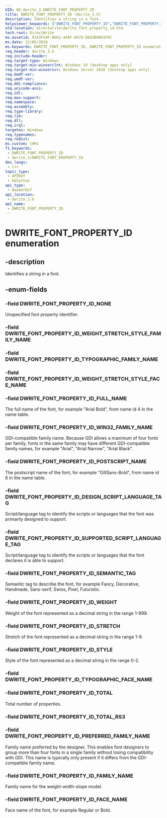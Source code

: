 ```yaml
---
UID: NE:dwrite_3.DWRITE_FONT_PROPERTY_ID
title: DWRITE_FONT_PROPERTY_ID (dwrite_3.h)
description: Identifies a string in a font.
helpviewer_keywords: ["DWRITE_FONT_PROPERTY_ID","DWRITE_FONT_PROPERTY_ID enumeration [Direct Write]","DWRITE_FONT_PROPERTY_ID_DESIGN_SCRIPT_LANGUAGE_TAG","DWRITE_FONT_PROPERTY_ID_FACE_NAME","DWRITE_FONT_PROPERTY_ID_FAMILY_NAME","DWRITE_FONT_PROPERTY_ID_FULL_NAME","DWRITE_FONT_PROPERTY_ID_NONE","DWRITE_FONT_PROPERTY_ID_POSTSCRIPT_NAME","DWRITE_FONT_PROPERTY_ID_PREFERRED_FAMILY_NAME","DWRITE_FONT_PROPERTY_ID_SEMANTIC_TAG","DWRITE_FONT_PROPERTY_ID_STRETCH","DWRITE_FONT_PROPERTY_ID_STYLE","DWRITE_FONT_PROPERTY_ID_SUPPORTED_SCRIPT_LANGUAGE_TAG","DWRITE_FONT_PROPERTY_ID_TOTAL","DWRITE_FONT_PROPERTY_ID_WEIGHT","DWRITE_FONT_PROPERTY_ID_WIN32_FAMILY_NAME","directwrite.dwrite_font_property_id","dwrite_3/DWRITE_FONT_PROPERTY_ID","dwrite_3/DWRITE_FONT_PROPERTY_ID_DESIGN_SCRIPT_LANGUAGE_TAG","dwrite_3/DWRITE_FONT_PROPERTY_ID_FACE_NAME","dwrite_3/DWRITE_FONT_PROPERTY_ID_FAMILY_NAME","dwrite_3/DWRITE_FONT_PROPERTY_ID_FULL_NAME","dwrite_3/DWRITE_FONT_PROPERTY_ID_NONE","dwrite_3/DWRITE_FONT_PROPERTY_ID_POSTSCRIPT_NAME","dwrite_3/DWRITE_FONT_PROPERTY_ID_PREFERRED_FAMILY_NAME","dwrite_3/DWRITE_FONT_PROPERTY_ID_SEMANTIC_TAG","dwrite_3/DWRITE_FONT_PROPERTY_ID_STRETCH","dwrite_3/DWRITE_FONT_PROPERTY_ID_STYLE","dwrite_3/DWRITE_FONT_PROPERTY_ID_SUPPORTED_SCRIPT_LANGUAGE_TAG","dwrite_3/DWRITE_FONT_PROPERTY_ID_TOTAL","dwrite_3/DWRITE_FONT_PROPERTY_ID_WEIGHT","dwrite_3/DWRITE_FONT_PROPERTY_ID_WIN32_FAMILY_NAME"]
old-location: directwrite\dwrite_font_property_id.htm
tech.root: DirectWrite
ms.assetid: 9743F54F-B661-444F-8579-DE03B0891F9C
ms.date: 12/05/2018
ms.keywords: DWRITE_FONT_PROPERTY_ID, DWRITE_FONT_PROPERTY_ID enumeration [Direct Write], DWRITE_FONT_PROPERTY_ID_DESIGN_SCRIPT_LANGUAGE_TAG, DWRITE_FONT_PROPERTY_ID_FACE_NAME, DWRITE_FONT_PROPERTY_ID_FAMILY_NAME, DWRITE_FONT_PROPERTY_ID_FULL_NAME, DWRITE_FONT_PROPERTY_ID_NONE, DWRITE_FONT_PROPERTY_ID_POSTSCRIPT_NAME, DWRITE_FONT_PROPERTY_ID_PREFERRED_FAMILY_NAME, DWRITE_FONT_PROPERTY_ID_SEMANTIC_TAG, DWRITE_FONT_PROPERTY_ID_STRETCH, DWRITE_FONT_PROPERTY_ID_STYLE, DWRITE_FONT_PROPERTY_ID_SUPPORTED_SCRIPT_LANGUAGE_TAG, DWRITE_FONT_PROPERTY_ID_TOTAL, DWRITE_FONT_PROPERTY_ID_WEIGHT, DWRITE_FONT_PROPERTY_ID_WIN32_FAMILY_NAME, directwrite.dwrite_font_property_id, dwrite_3/DWRITE_FONT_PROPERTY_ID, dwrite_3/DWRITE_FONT_PROPERTY_ID_DESIGN_SCRIPT_LANGUAGE_TAG, dwrite_3/DWRITE_FONT_PROPERTY_ID_FACE_NAME, dwrite_3/DWRITE_FONT_PROPERTY_ID_FAMILY_NAME, dwrite_3/DWRITE_FONT_PROPERTY_ID_FULL_NAME, dwrite_3/DWRITE_FONT_PROPERTY_ID_NONE, dwrite_3/DWRITE_FONT_PROPERTY_ID_POSTSCRIPT_NAME, dwrite_3/DWRITE_FONT_PROPERTY_ID_PREFERRED_FAMILY_NAME, dwrite_3/DWRITE_FONT_PROPERTY_ID_SEMANTIC_TAG, dwrite_3/DWRITE_FONT_PROPERTY_ID_STRETCH, dwrite_3/DWRITE_FONT_PROPERTY_ID_STYLE, dwrite_3/DWRITE_FONT_PROPERTY_ID_SUPPORTED_SCRIPT_LANGUAGE_TAG, dwrite_3/DWRITE_FONT_PROPERTY_ID_TOTAL, dwrite_3/DWRITE_FONT_PROPERTY_ID_WEIGHT, dwrite_3/DWRITE_FONT_PROPERTY_ID_WIN32_FAMILY_NAME
req.header: dwrite_3.h
req.include-header: 
req.target-type: Windows
req.target-min-winverclnt: Windows 10 [desktop apps only]
req.target-min-winversvr: Windows Server 2016 [desktop apps only]
req.kmdf-ver: 
req.umdf-ver: 
req.ddi-compliance: 
req.unicode-ansi: 
req.idl: 
req.max-support: 
req.namespace: 
req.assembly: 
req.type-library: 
req.lib: 
req.dll: 
req.irql: 
targetos: Windows
req.typenames: 
req.redist: 
ms.custom: 19H1
f1_keywords:
 - DWRITE_FONT_PROPERTY_ID
 - dwrite_3/DWRITE_FONT_PROPERTY_ID
dev_langs:
 - c++
topic_type:
 - APIRef
 - kbSyntax
api_type:
 - HeaderDef
api_location:
 - dwrite_3.h
api_name:
 - DWRITE_FONT_PROPERTY_ID
---
```


# DWRITE_FONT_PROPERTY_ID enumeration


## -description

Identifies a string in a font.

## -enum-fields

### -field DWRITE_FONT_PROPERTY_ID_NONE

Unspecified font property identifier.

### -field DWRITE_FONT_PROPERTY_ID_WEIGHT_STRETCH_STYLE_FAMILY_NAME

### -field DWRITE_FONT_PROPERTY_ID_TYPOGRAPHIC_FAMILY_NAME

### -field DWRITE_FONT_PROPERTY_ID_WEIGHT_STRETCH_STYLE_FACE_NAME

### -field DWRITE_FONT_PROPERTY_ID_FULL_NAME

The full name of the font, for example "Arial Bold", from name id 4 in the name table.

### -field DWRITE_FONT_PROPERTY_ID_WIN32_FAMILY_NAME

GDI-compatible family name. Because GDI allows a maximum of four fonts per family, fonts in the same family may have different GDI-compatible family names,
          for example "Arial", "Arial Narrow", "Arial Black".

### -field DWRITE_FONT_PROPERTY_ID_POSTSCRIPT_NAME

The postscript name of the font, for example "GillSans-Bold", from name id 6 in the name table.

### -field DWRITE_FONT_PROPERTY_ID_DESIGN_SCRIPT_LANGUAGE_TAG

Script/language tag to identify the scripts or languages that the font was primarily designed to support.

### -field DWRITE_FONT_PROPERTY_ID_SUPPORTED_SCRIPT_LANGUAGE_TAG

Script/language tag to identify the scripts or languages that the font declares it is able to support.

### -field DWRITE_FONT_PROPERTY_ID_SEMANTIC_TAG

Semantic tag to describe the font, for example Fancy, Decorative, Handmade, Sans-serif, Swiss, Pixel, Futuristic.

### -field DWRITE_FONT_PROPERTY_ID_WEIGHT

Weight of the font represented as a decimal string in the range 1-999.

### -field DWRITE_FONT_PROPERTY_ID_STRETCH

Stretch of the font represented as a decimal string in the range 1-9.

### -field DWRITE_FONT_PROPERTY_ID_STYLE

Style of the font represented as a decimal string in the range 0-2.

### -field DWRITE_FONT_PROPERTY_ID_TYPOGRAPHIC_FACE_NAME

### -field DWRITE_FONT_PROPERTY_ID_TOTAL

Total number of properties.

### -field DWRITE_FONT_PROPERTY_ID_TOTAL_RS3

### -field DWRITE_FONT_PROPERTY_ID_PREFERRED_FAMILY_NAME

Family name preferred by the designer. This enables font designers to group more than four fonts in a single family without losing compatibility with
          GDI. This name is typically only present if it differs from the GDI-compatible family name.

### -field DWRITE_FONT_PROPERTY_ID_FAMILY_NAME

Family name for the weight-width-slope model.

### -field DWRITE_FONT_PROPERTY_ID_FACE_NAME

Face name of the font, for example Regular or Bold.

